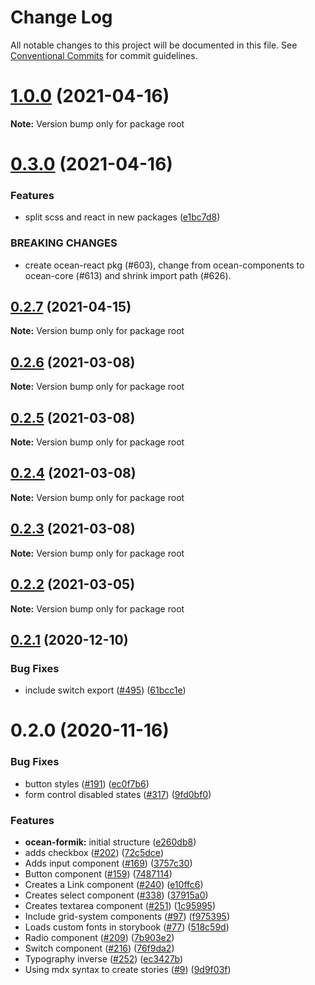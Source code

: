 # Change Log

All notable changes to this project will be documented in this file.
See [Conventional Commits](https://conventionalcommits.org) for commit guidelines.

# [1.0.0](https://github.com/Pagnet/ocean-ds-web/compare/v0.3.0...v1.0.0) (2021-04-16)

**Note:** Version bump only for package root

# [0.3.0](https://github.com/Pagnet/ocean-ds-web/compare/v0.2.7...v0.3.0) (2021-04-16)

### Features

- split scss and react in new packages ([e1bc7d8](https://github.com/Pagnet/ocean-ds-web/commit/e1bc7d803893d03958bc831759fca3d0cbc655c2))

### BREAKING CHANGES

- create ocean-react pkg (#603), change from ocean-components to ocean-core (#613) and shrink import path (#626).

## [0.2.7](https://github.com/Pagnet/ocean-ds-web/compare/v0.2.6...v0.2.7) (2021-04-15)

**Note:** Version bump only for package root

## [0.2.6](https://github.com/Pagnet/ocean-ds-web/compare/v0.2.5...v0.2.6) (2021-03-08)

**Note:** Version bump only for package root

## [0.2.5](https://github.com/Pagnet/ocean-ds-web/compare/v0.2.4...v0.2.5) (2021-03-08)

**Note:** Version bump only for package root

## [0.2.4](https://github.com/Pagnet/ocean-ds-web/compare/v0.2.3...v0.2.4) (2021-03-08)

**Note:** Version bump only for package root

## [0.2.3](https://github.com/Pagnet/ocean-ds-web/compare/v0.2.2...v0.2.3) (2021-03-08)

**Note:** Version bump only for package root

## [0.2.2](https://github.com/Pagnet/ocean-ds-web/compare/v0.2.1...v0.2.2) (2021-03-05)

**Note:** Version bump only for package root

## [0.2.1](https://github.com/Pagnet/ocean-ds-web/compare/v0.2.0...v0.2.1) (2020-12-10)

### Bug Fixes

- include switch export ([#495](https://github.com/Pagnet/ocean-ds-web/issues/495)) ([61bcc1e](https://github.com/Pagnet/ocean-ds-web/commit/61bcc1eb35d36f1cd9ba022405353388eab51eab))

# 0.2.0 (2020-11-16)

### Bug Fixes

- button styles ([#191](https://github.com/Pagnet/ocean-ds-web/issues/191)) ([ec0f7b6](https://github.com/Pagnet/ocean-ds-web/commit/ec0f7b6aa3fee705ffa1851ae1ac19cfc9869427))
- form control disabled states ([#317](https://github.com/Pagnet/ocean-ds-web/issues/317)) ([9fd0bf0](https://github.com/Pagnet/ocean-ds-web/commit/9fd0bf07dc25c9d6f13c5908a8af57cde19a9c98))

### Features

- **ocean-formik:** initial structure ([e260db8](https://github.com/Pagnet/ocean-ds-web/commit/e260db8ec92b59dcacc26d833141dadef8b6d71e))
- adds checkbox ([#202](https://github.com/Pagnet/ocean-ds-web/issues/202)) ([72c5dce](https://github.com/Pagnet/ocean-ds-web/commit/72c5dcec9cc1514eabedf263dc26874b6cdc91a4))
- Adds input component ([#169](https://github.com/Pagnet/ocean-ds-web/issues/169)) ([3757c30](https://github.com/Pagnet/ocean-ds-web/commit/3757c3085552a3affd5e218ed6928209b88f52a1))
- Button component ([#159](https://github.com/Pagnet/ocean-ds-web/issues/159)) ([7487114](https://github.com/Pagnet/ocean-ds-web/commit/7487114c2454b6a6a279f2a3d10ed4992af2de9a))
- Creates a Link component ([#240](https://github.com/Pagnet/ocean-ds-web/issues/240)) ([e10ffc6](https://github.com/Pagnet/ocean-ds-web/commit/e10ffc6bd212ad51d6dc1a90ef67c799b13d9058))
- Creates select component ([#338](https://github.com/Pagnet/ocean-ds-web/issues/338)) ([37915a0](https://github.com/Pagnet/ocean-ds-web/commit/37915a02035ef80908cd66cc29186715e51be0a0))
- Creates textarea component ([#251](https://github.com/Pagnet/ocean-ds-web/issues/251)) ([1c95995](https://github.com/Pagnet/ocean-ds-web/commit/1c959953cc999591a4d9349cb64a1cd9bd1a531c))
- Include grid-system components ([#97](https://github.com/Pagnet/ocean-ds-web/issues/97)) ([f975395](https://github.com/Pagnet/ocean-ds-web/commit/f97539580a34756227e367839d3361bfc15f7f8c))
- Loads custom fonts in storybook ([#77](https://github.com/Pagnet/ocean-ds-web/issues/77)) ([518c59d](https://github.com/Pagnet/ocean-ds-web/commit/518c59de4e445955cec5779d3cec7c5524093bd4))
- Radio component ([#209](https://github.com/Pagnet/ocean-ds-web/issues/209)) ([7b903e2](https://github.com/Pagnet/ocean-ds-web/commit/7b903e2d8c1b627e8715001e7dd083a175f0f093))
- Switch component ([#216](https://github.com/Pagnet/ocean-ds-web/issues/216)) ([76f9da2](https://github.com/Pagnet/ocean-ds-web/commit/76f9da25683cb8b3f5443fb7a758b03646f79ee5))
- Typography inverse ([#252](https://github.com/Pagnet/ocean-ds-web/issues/252)) ([ec3427b](https://github.com/Pagnet/ocean-ds-web/commit/ec3427bf39d7a7a639734b609bd54142bbb5afb0))
- Using mdx syntax to create stories ([#9](https://github.com/Pagnet/ocean-ds-web/issues/9)) ([9d9f03f](https://github.com/Pagnet/ocean-ds-web/commit/9d9f03fa529e22d54fa8e199cd00f25c0d004b8c))
